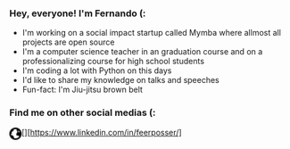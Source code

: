 ### Hey, everyone! I'm Fernando (:

- I'm working on a social impact startup called Mymba where allmost all projects are open source
- I'm a computer science teacher in an graduation course and on a professionalizing course for high school students
- I'm coding a lot with Python on this days
- I'd like to share my knowledge on talks and speeches
- Fun-fact: I'm Jiu-jitsu brown belt 

### Find me on other social medias (:
[<img align="left" alt="LinkedIn/feerposser" width="22px" src="https://raw.githubusercontent.com/iconic/open-iconic/master/svg/globe.svg" />][https://www.linkedin.com/in/feerposser/]